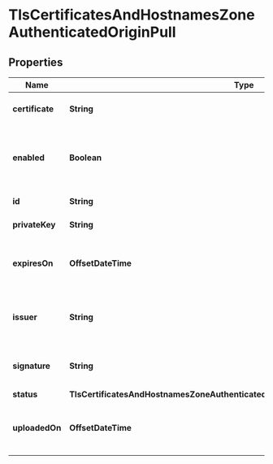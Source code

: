 

# TlsCertificatesAndHostnamesZoneAuthenticatedOriginPull


## Properties

| Name | Type | Description | Notes |
|------------ | ------------- | ------------- | -------------|
|**certificate** | **String** | The zone&#39;s leaf certificate. |  [optional] |
|**enabled** | **Boolean** | Indicates whether zone-level authenticated origin pulls is enabled. |  [optional] |
|**id** | **String** | Identifier |  [optional] [readonly] |
|**privateKey** | **String** | The zone&#39;s private key. |  [optional] |
|**expiresOn** | **OffsetDateTime** | When the certificate from the authority expires. |  [optional] [readonly] |
|**issuer** | **String** | The certificate authority that issued the certificate. |  [optional] [readonly] |
|**signature** | **String** | The type of hash used for the certificate. |  [optional] [readonly] |
|**status** | **TlsCertificatesAndHostnamesZoneAuthenticatedOriginPullComponentsSchemasStatus** |  |  [optional] |
|**uploadedOn** | **OffsetDateTime** | This is the time the certificate was uploaded. |  [optional] |



